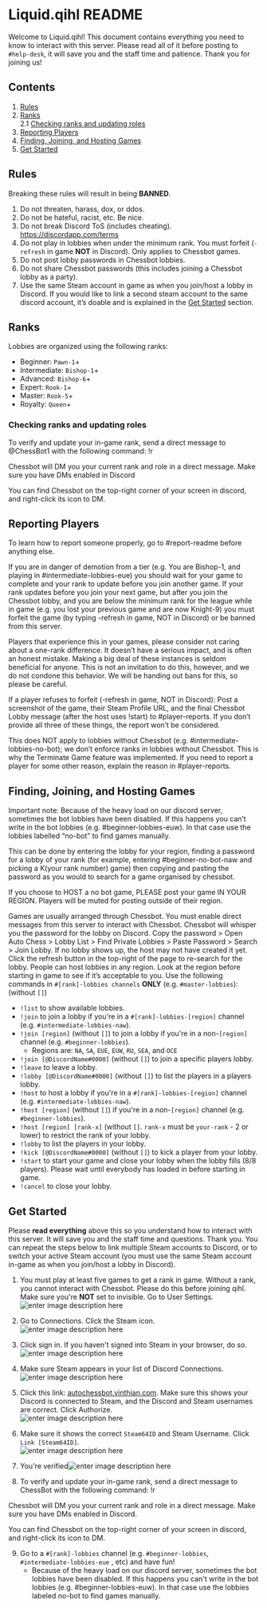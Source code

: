 # Liquid.qihl README

Welcome to Liquid.qihl! This document contains everything you need to know to interact with this server. Please read all of it before posting to `#help-desk`, it will save you and the staff time and patience. Thank you for joining us!

## Contents

1. [Rules](#rules)  
2. [Ranks](#ranks)  
	2.1 [Checking ranks and updating roles](#checking-ranks-and-updating-roles)  
4. [Reporting Players](#reporting-players)  
5. [Finding, Joining, and Hosting Games](#finding-joining-and-hosting-games)  
6. [Get Started](#get-started)

## Rules
Breaking these rules will result in being **BANNED**.

1. Do not threaten, harass, dox, or ddos.
2. Do not be hateful, racist, etc. Be nice. 
3. Do not break Discord ToS (includes cheating). https://discordapp.com/terms
4. Do not play in lobbies when under the minimum rank. You must forfeit (`-refresh` in game  **NOT** in Discord). Only applies to Chessbot games.
5. Do not post lobby passwords in Chessbot lobbies. 
6. Do not share Chessbot passwords (this includes joining a Chessbot lobby as a party). 
7. Use the same Steam account in game as when you join/host a lobby in Discord. If you would like to link a second steam account to the same discord account, it’s doable and is explained in the [Get Started](#get-started) section.

## Ranks
Lobbies are organized using the following ranks:

- Beginner: `Pawn-1`+
- Intermediate: `Bishop-1`+
- Advanced: `Bishop-6`+
- Expert: `Rook-1`+
- Master: `Rook-5`+
- Royalty: `Queen`+
         
### Checking ranks and updating roles
To verify and update your in-game rank, send a direct message to @ChessBot1 with the following command:  !r

Chessbot will  DM you your current rank and role in a direct message. Make sure you have DMs enabled in Discord

You can find Chessbot on the top-right corner of your screen in discord, and right-click its icon to DM.
             
## Reporting Players

To learn how to report someone properly, go to #report-readme before anything else.

If you are in danger of demotion from a tier (e.g. You are Bishop-1, and playing in #intermediate-lobbies-eue) you should wait for your game to complete and your rank to update before you join another game. If your rank updates before you join your next game, but after you join the Chessbot lobby, and you are below the minimum rank for the league while in game (e.g. you lost your previous game and are now Knight-9) you must forfeit the game (by typing -refresh in game, NOT in Discord) or be banned from this server.

Players that experience this in your games, please consider not caring about a one-rank difference. It doesn’t have a serious impact, and is often an honest mistake. Making a big deal of these instances is seldom beneficial for anyone. This is not an invitation to do this, however, and we do not condone this behavior. We will be handing out bans for this, so please be careful.

If a player refuses to forfeit (-refresh in game, NOT in Discord): Post a screenshot of the game, their Steam Profile URL, and the final Chessbot Lobby message (after the host uses !start) to #player-reports. If you don’t provide all three of these things, the report won’t be considered. 

This does NOT apply to lobbies without Chessbot (e.g. #intermediate-lobbies-no-bot); we don’t enforce ranks in lobbies without Chessbot. This is why the Terminate Game feature was implemented.  If you need to report a player for some other reason, explain the reason in #player-reports.
    
## Finding, Joining, and Hosting Games

Important note: Because of the heavy load on our discord server, sometimes the bot lobbies have been disabled. If this happens you can’t write in the bot lobbies (e.g. #beginner-lobbies-euw). In that case use the lobbies labelled “no-bot” to find games manually.

This can be done by entering the lobby for your region, finding a password for a lobby of your rank (for example, entering #beginner-no-bot-naw and picking a K(your rank number) game) then copying and pasting the password as you would to search for a game organised by chessbot.

If you choose to HOST a no bot game, PLEASE post your game IN YOUR REGION. Players will be muted for posting outside of their region.

Games are usually arranged through Chessbot. You must enable direct messages from this server to interact with Chessbot. Chessbot will whisper you the password for the lobby on Discord. Copy the password > Open Auto Chess > Lobby List > Find Private Lobbies > Paste Password > Search > Join Lobby. If no lobby shows up, the host may not have created it yet. Click the refresh button in the top-right of the page to re-search for the lobby. People can host lobbies in any region. Look at the region before starting in game to see if it’s acceptable to you. Use the following commands in `#[rank]-lobbies channels` **ONLY** (e.g. `#master-lobbies`): (without `[]`)

- `!list` to show available lobbies. 
- `!join` to join a lobby if you're in a `#[rank]-lobbies-[region]` channel (e.g. `#intermediate-lobbies-naw`).
- `!join [region]` (without `[]`) to join a lobby if you're in a non-`[region]` channel (e.g. `#beginner-lobbies`).
	- Regions are: `NA`, `SA`, `EUE`, `EUW`, `RU`, `SEA`, and `OCE`
- `!join [@DiscordName#0000]` (without `[]`) to join a specific players lobby. 
- `!leave` to leave a lobby. 
- `!lobby [@DiscordName#0000]` (without `[]`) to list the players in a players lobby. 
- `!host` to host a lobby if you're in a `#[rank]-lobbies-[region]` channel (e.g. `#intermediate-lobbies-naw`).
- `!host [region]` (without `[]`) if you're in a non-`[region]` channel (e.g. `#beginner-lobbies`).
- `!host [region] [rank-x]` (without `[]`. `rank-x` must be `your-rank` - 2 or lower) to restrict the rank of your lobby. 
- `!lobby` to list the players in your lobby. 
- `!kick [@DiscordName#0000]` (without `[]`) to kick a player from your lobby. 
- `!start` to start your game and close your lobby when the lobby fills (8/8 players). Please wait until everybody has loaded in before starting in game. 
- `!cancel` to close your lobby. 
         
## Get Started
Please **read everything** above this so you understand how to interact with this server. It will save you and the staff time and questions. Thank you. You can repeat the steps below to link multiple Steam accounts to Discord, or to switch your active Steam account (you must use the same Steam account in-game as when you join/host a lobby in Discord).
 
1. You must play at least five games to get a rank in game. Without a rank, you cannot interact with Chessbot. Please do this before joining qihl. Make sure you're **NOT** set to invisible. Go to User Settings.  
![enter image description here](https://lh3.googleusercontent.com/BKWZi8LTdT8v6fdAQiwyLtOuR_jFj5CBjvxObViUGdM7F4jxnlGH3CxAfKgkP075SDZFcx0FvYY)

2. Go to Connections. Click the Steam icon.  
![enter image description here](https://lh3.googleusercontent.com/0BHECBR5G8obQXgH_J1IjqotC0jAQW2sXPBsFlngSYPPS4Pu_3LlAikr0Ls0WK8ymdb7ZbLhTkE)

3. Click sign in. If you haven't signed into Steam in your browser, do so.   
![enter image description here](https://lh3.googleusercontent.com/Kc5SWqhe_lUFGBwGMVxmi7g3YWbHH1rouljLqFYFy0GyRZq-ECmLzWCPYVErm5gCFsQjHw6K54M)

4. Make sure Steam appears in your list of Discord Connections.  
![enter image description here](https://lh3.googleusercontent.com/XnuTe3xZWuJ0P9em1hM6a1ne9QsAFjFR_QEfi5ZVSOupezvNTh0ef5r58LsxJPCxskRoDyLJods)

5. Click this link: <a href="http://autochessbot.vinthian.com" target="_blank">autochessbot.vinthian.com</a>. Make sure this shows your Discord is connected to Steam, and the Discord and Steam usernames are correct. Click Authorize.  
![enter image description here](https://lh3.googleusercontent.com/08ZHOcSVKHEjHixMc53zFEc-zsw9fckQgiyG_T6dnNpot8F3vjmseO5Hoeiye8HwmudNYGawLCY) 

6. Make sure it shows the correct `Steam64ID` and Steam Username. Click `Link [Steam64ID]`.  
![enter image description here](https://lh3.googleusercontent.com/W2TnP6mdOc0P_jULKu-wQZvYr8-bNwszT-lY19XgFT5p5C19jBZOjB3yVd0G6Tj-cchs4ufHogE)

7. You're verified![enter image description here](https://lh3.googleusercontent.com/1uOA1tSQgY02_in_NJZ0ymz64tDwu-mlhHWaqUkHVlt37S-lEx80g7y_hu_9LHoRt0I9_g1Yoa8)

8. To verify and update your in-game rank, send a direct message to ChessBot with the following command:  !r

Chessbot will DM you your current rank and role in a direct message. Make sure you have DMs enabled in Discord.

You can find Chessbot on the top-right corner of your screen in discord, and right-click its icon to DM.
    
9. Go to a `#[rank]-lobbies` channel (e.g. `#beginner-lobbies`, `#intermediate-lobbies-eue` , etc) and have fun!
	- Because of the heavy load on our discord server, sometimes the bot lobbies have been disabled. If this happens you can't write in the bot lobbies (e.g. #beginner-lobbies-euw). In that case use the lobbies labeled no-bot to find games manually.